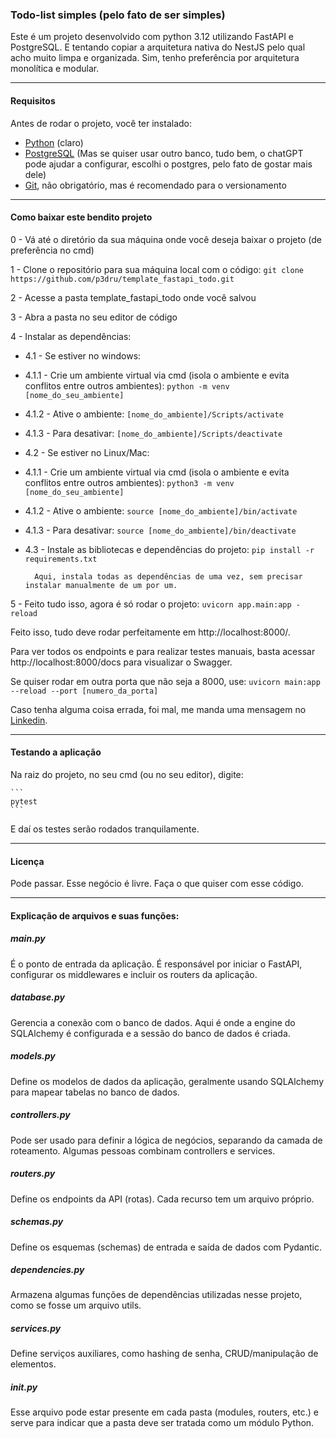 ### Todo-list simples (pelo fato de ser simples)
Este é um projeto desenvolvido com python 3.12 utilizando FastAPI e PostgreSQL.
E tentando copiar a arquitetura nativa do NestJS pelo qual acho muito limpa e organizada.
Sim, tenho preferência por arquitetura monolítica e modular.

---

#### Requisitos
Antes de rodar o projeto, você ter instalado:
- [Python](https://www.python.org/downloads/) (claro)
- [PostgreSQL](https://www.postgresql.org/download/) (Mas se quiser usar outro banco, tudo bem, o chatGPT pode ajudar a configurar, escolhi o postgres, pelo fato de gostar mais dele)
- [Git](https://git-scm.com/book/en/v2/Getting-Started-Installing-Git), não obrigatório, mas é recomendado para o versionamento

---

#### Como baixar este bendito projeto
0 - Vá até o diretório da sua máquina onde você deseja baixar o projeto (de preferência no cmd)

1 - Clone o repositório para sua máquina local com o código:
    ```
    git clone https://github.com/p3dru/template_fastapi_todo.git
    ```

2 - Acesse a pasta template_fastapi_todo onde você salvou

3 - Abra a pasta no seu editor de código

4 - Instalar as dependências:
    
* 4.1 - Se estiver no windows:
        
* 4.1.1 - Crie um ambiente virtual via cmd (isola o ambiente e evita conflitos entre outros ambientes):
        ```
        python -m venv [nome_do_seu_ambiente]
        ```

* 4.1.2 - Ative o ambiente:
        ```
        [nome_do_ambiente]/Scripts/activate
        ```

* 4.1.3 - Para desativar:
        ```
        [nome_do_ambiente]/Scripts/deactivate
        ```

* 4.2 - Se estiver no Linux/Mac:

* 4.1.1 - Crie um ambiente virtual via cmd (isola o ambiente e evita conflitos entre outros ambientes):
        ```
        python3 -m venv 
        [nome_do_seu_ambiente]
        ```
    
* 4.1.2 - Ative o ambiente:
        ```
        source [nome_do_ambiente]/bin/activate
        ```
    
* 4.1.3 - Para desativar:
        ```
        source [nome_do_ambiente]/bin/deactivate
        ```

* 4.3 - Instale as bibliotecas e dependências do projeto:
        ```
        pip install -r requirements.txt
        ```

        Aqui, instala todas as dependências de uma vez, sem precisar instalar manualmente de um por um.

5 - Feito tudo isso, agora é só rodar o projeto:
    ```
    uvicorn app.main:app -reload
    ```

Feito isso, tudo deve rodar perfeitamente em http://localhost:8000/.

Para ver todos os endpoints e para realizar testes manuais, basta acessar http://localhost:8000/docs para visualizar o Swagger. 

Se quiser rodar em outra porta que não seja a 8000, use: 
    ```
    uvicorn main:app --reload --port [numero_da_porta]
    ```

Caso tenha alguma coisa errada, foi mal, me manda uma mensagem no [Linkedin](https://www.linkedin.com/in/p3dru/).

---

#### Testando a aplicação
Na raiz do projeto, no seu cmd (ou no seu editor), digite: 

    ```
    pytest
    ```
E daí os testes serão rodados tranquilamente.

---

#### Licença
Pode passar. Esse negócio é livre.
Faça o que quiser com esse código.

---

#### Explicação de arquivos e suas funções:
##### main.py
É o ponto de entrada da aplicação. É responsável por iniciar o FastAPI, configurar os middlewares e incluir os routers da aplicação.

##### database.py
Gerencia a conexão com o banco de dados. Aqui é onde a engine do SQLAlchemy é configurada e a sessão do banco de dados é criada.

##### models.py
Define os modelos de dados da aplicação, geralmente usando SQLAlchemy para mapear tabelas no banco de dados.

##### controllers.py
Pode ser usado para definir a lógica de negócios, separando da camada de roteamento. Algumas pessoas combinam controllers e services.

##### routers.py
Define os endpoints da API (rotas). Cada recurso tem um arquivo próprio.

##### schemas.py
Define os esquemas (schemas) de entrada e saída de dados com Pydantic.

##### dependencies.py
Armazena algumas funções de dependências utilizadas nesse projeto, como se fosse um arquivo utils.

##### services.py
Define serviços auxiliares, como hashing de senha, CRUD/manipulação de elementos.

##### __init__.py
Esse arquivo pode estar presente em cada pasta (modules, routers, etc.) e serve para indicar que a pasta deve ser tratada como um módulo Python.